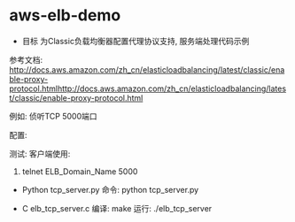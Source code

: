 # aws-elb-demo

* 目标
为Classic负载均衡器配置代理协议支持, 服务端处理代码示例

参考文档: 
http://docs.aws.amazon.com/zh_cn/elasticloadbalancing/latest/classic/enable-proxy-protocol.htmlhttp://docs.aws.amazon.com/zh_cn/elasticloadbalancing/latest/classic/enable-proxy-protocol.html

例如: 侦听TCP 5000端口

配置:


测试:
客户端使用: 
1. telnet ELB_Domain_Name 5000

* Python
tcp_server.py
命令: python tcp_server.py


* C
elb_tcp_server.c
编译: make
运行: ./elb_tcp_server

